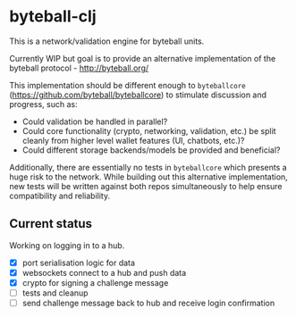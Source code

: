 # byteball-clj

This is a network/validation engine for byteball units.

Currently WIP but goal is to provide an alternative implementation of the byteball protocol - http://byteball.org/

This implementation should be different enough to `byteballcore` (https://github.com/byteball/byteballcore) to stimulate discussion and progress, such as:

- Could validation be handled in parallel?
- Could core functionality (crypto, networking, validation, etc.) be split cleanly from higher level wallet features (UI, chatbots, etc.)?
- Could different storage backends/models be provided and beneficial?

Additionally, there are essentially no tests in `byteballcore` which presents a huge risk to the network. While building out this alternative implementation, new tests will be written against both repos simultaneously to help ensure compatibility and reliability.

## Current status

Working on logging in to a hub.

- [x] port serialisation logic for data
- [x] websockets connect to a hub and push data
- [x] crypto for signing a challenge message
- [ ] tests and cleanup
- [ ] send challenge message back to hub and receive login confirmation

